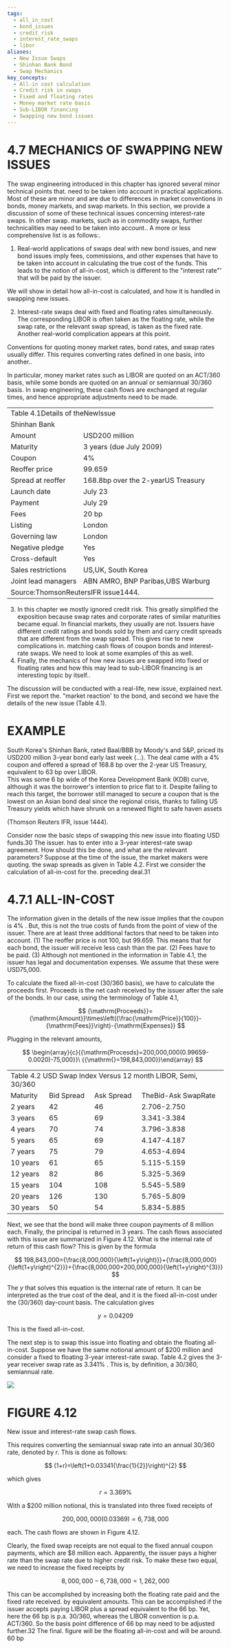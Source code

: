 ```yaml
---
tags:
  - all_in_cost
  - bond_issues
  - credit_risk
  - interest_rate_swaps
  - libor
aliases:
  - New Issue Swaps
  - Shinhan Bank Bond
  - Swap Mechanics
key_concepts:
  - All-in cost calculation
  - Credit risk in swaps
  - Fixed and floating rates
  - Money market rate basis
  - Sub-LIBOR financing
  - Swapping new bond issues
---
```


# 4.7 MECHANICS OF SWAPPING NEW ISSUES  

The swap engineering introduced in this chapter has ignored several minor technical points that. need to be taken into account in practical applications. Most of these are minor and are due to differences in market conventions in bonds, money markets, and swap markets. In this section, we provide a discussion of some of these technical issues concerning interest-rate swaps. In other swap. markets, such as in commodity swaps, further technicalities may need to be taken into account.. A more or less comprehensive list is as follows:.  

1. Real-world applications of swaps deal with new bond issues, and new bond issues imply fees, commissions, and other expenses that have to be taken into account in calculating the true cost of the funds. This leads to the notion of all-in-cost, which is different to the "interest rate"' that will be paid by the issuer.  

We will show in detail how all-in-cost is calculated, and how it is handled in swapping new issues.  

2. Interest-rate swaps deal with fixed and floating rates simultaneously. The corresponding LIBOR is often taken as the floating rate, while the swap rate, or the relevant swap spread, is taken as the fixed rate. Another real-world complication appears at this point.  

Conventions for quoting money market rates, bond rates, and swap rates usually differ. This requires converting rates defined in one basis, into another..  

In particular, money market rates such as LIBOR are quoted on an ACT/360 basis, while some bonds are quoted on an annual or semiannual 30/360 basis. In swap engineering, these cash flows are exchanged at regular times, and hence appropriate adjustments need to be made.  

<html><body><table><tr><td colspan="2">Table 4.1Details of theNewIssue</td></tr><tr><td colspan="2">Shinhan Bank</td></tr><tr><td>Amount</td><td>USD200 million</td></tr><tr><td>Maturity</td><td>3 years (due July 2009)</td></tr><tr><td>Coupon</td><td>4%</td></tr><tr><td>Reoffer price</td><td>99.659</td></tr><tr><td>Spread at reoffer</td><td>168.8bp over the 2-yearUS Treasury</td></tr><tr><td>Launch date</td><td>July 23</td></tr><tr><td>Payment</td><td>July 29</td></tr><tr><td>Fees</td><td>20 bp</td></tr><tr><td>Listing</td><td>London</td></tr><tr><td>Governing law</td><td>London</td></tr><tr><td>Negative pledge</td><td>Yes</td></tr><tr><td>Cross-default</td><td>Yes</td></tr><tr><td>Sales restrictions</td><td>US,UK, South Korea</td></tr><tr><td>Joint lead managers</td><td>ABN AMRO, BNP Paribas,UBS Warburg</td></tr><tr><td colspan="2">Source:ThomsonReutersIFR issue1444.</td></tr></table></body></html>  

3. In this chapter we mostly ignored credit risk. This greatly simplified the exposition because swap rates and corporate rates of similar maturities became equal. In financial markets, they usually are not. Issuers have different credit ratings and bonds sold by them and carry credit spreads that are different from the swap spread. This gives rise to new complications in. matching cash flows of coupon bonds and interest-rate swaps. We need to look at some examples of this as well.   
4. Finally, the mechanics of how new issues are swapped into fixed or floating rates and how this may lead to sub-LIBOR financing is an interesting topic by itself..  

The discussion will be conducted with a real-life, new issue, explained next. First we report the. "market reaction' to the bond, and second we have the details of the new issue (Table 4.1).  

# EXAMPLE  

South Korea's Shinhan Bank, rated Baal/BBB by Moody's and S&P, priced its USD200 million 3-year bond early last week (...). The deal came with a $4\%$ coupon and offered a spread of 168.8 bp over the 2-year US Treasury, equivalent to 63 bp over LIBOR.   
This was some 6 bp wide of the Korea Development Bank (KDB) curve, although it was the borrower's intention to price flat to it. Despite failing to reach this target, the borrower still managed to secure a coupon that is the lowest on an Asian bond deal since the regional crisis, thanks to falling US Treasury yields which have shrunk on a renewed flight to safe haven assets  

(Thomson Reuters IFR, issue 1444).  

Consider now the basic steps of swapping this new issue into floating USD funds.30 The issuer. has to enter into a 3-year interest-rate swap agreement. How should this be done, and what are the relevant parameters? Suppose at the time of the issue, the market makers were quoting. the swap spreads as given in Table 4.2. First we consider the calculation of all-in-cost for the. preceding deal.31  

# 4.7.1 ALL-IN-COST  

The information given in the details of the new issue implies that the coupon is $4\%$ . But, this is not the true costs of funds from the point of view of the issuer. There are at least three additional factors that need to be taken into account. (1) The reoffer price is not 100, but 99.659. This means that for each bond, the issuer will receive less cash than the par. (2) Fees have to be paid. (3) Although not mentioned in the information in Table 4.1, the issuer has legal and documentation expenses. We assume that these were USD75,000.  

To calculate the fixed all-in-cost (30/360 basis), we have to calculate the proceeds first. Proceeds is the net cash received by the issuer after the sale of the bonds. In our case, using the terminology of Table 4.1,  

$$
{\mathrm{Proceeds}}={\mathrm{Amount}}\times\left({\frac{\mathrm{Price}}{100}}-{\mathrm{Fees}}\right)-{\mathrm{Expenses}}
$$  

Plugging in the relevant amounts,  

$$
\begin{array}{c}{{\mathrm{Procesds}=200,000,000(0.99659-0.0020)-75,000}}\ {{\mathrm{}=198,843,000}}\end{array}
$$  

<html><body><table><tr><td colspan="4">Table 4.2 USD Swap Index Versus 12 month LIBOR, Semi, 30/360</td></tr><tr><td>Maturity</td><td>Bid Spread</td><td>Ask Spread</td><td>TheBid-Ask SwapRate</td></tr><tr><td>2 years</td><td>42</td><td>46</td><td>2.706-2.750</td></tr><tr><td>3 years</td><td>65</td><td>69</td><td>3.341-3.384</td></tr><tr><td>4 years</td><td>70</td><td>74</td><td>3.796-3.838</td></tr><tr><td>5 years</td><td>65</td><td>69</td><td>4.147-4.187</td></tr><tr><td>7 years</td><td>75</td><td>79</td><td>4.653-4.694</td></tr><tr><td>10 years</td><td>61</td><td>65</td><td>5.115-5.159</td></tr><tr><td>12 years</td><td>82</td><td>86</td><td>5.325-5.369</td></tr><tr><td>15 years</td><td>104</td><td>108</td><td>5.545-5.589</td></tr><tr><td>20 years</td><td>126</td><td>130</td><td>5.765-5.809</td></tr><tr><td>30 years</td><td>50</td><td>54</td><td>5.834-5.885</td></tr></table></body></html>  

Next, we see that the bond will make three coupon payments of 8 million each. Finally, the principal is returned in 3 years. The cash flows associated with this issue are summarized in Figure 4.12. What is the internal rate of return of this cash flow? This is given by the formula  

$$
198,843,000={\frac{8,000,000}{\left(1+y\right)}}+{\frac{8,000,000}{\left(1+y\right)^{2}}}+{\frac{8,000,000+200,000,000}{\left(1+y\right)^{3}}}
$$  

The $y$ that solves this equation is the internal rate of return. It can be interpreted as the true cost of the deal, and it is the fixed all-in-cost under the (30/360) day-count basis. The calculation gives  

$$
y=0.04209
$$  

This is the fixed all-in-cost.  

The next step is to swap this issue into floating and obtain the floating all-in-cost. Suppose we have the same notional amount of $\$200$ million and consider a fixed to floating 3-year interest-rate swap. Table 4.2 gives the 3-year receiver swap rate as $3.341\%$ . This is, by definition, a 30/360, semiannual rate.  

![](0da8d84e7c9b36d964d93bfb6be4ccef8842eeabd780f43065d9b7a0ad5424a1.jpg)  

# FIGURE 4.12  

New issue and interest-rate swap cash flows.  

This requires converting the semiannual swap rate into an annual 30/360 rate, denoted by $r.$ This is done as follows:  

$$
(1+r)=\left(1+0.03341{\frac{1}{2}}\right)^{2}
$$  

which gives  

$$
r=3.369\%
$$  

With a $\$200$ million notional, this is translated into three fixed receipts of  

$$
200,000,000(0.03369)=6,738,000
$$  

each. The cash flows are shown in Figure 4.12.  

Clearly, the fixed swap receipts are not equal to the fixed annual coupon payments, which are $\$8$ million each. Apparently, the issuer pays a higher rate than the swap rate due to higher credit risk. To make these two equal, we need to increase the fixed receipts by  

$$
8,000,000-6,738,000=1,262,000
$$  

This can be accomplished by increasing both the floating rate paid and the fixed rate received. by equivalent amounts. This can be accomplished if the issuer accepts paying LIBOR plus a spread equivalent to the 66 bp. Yet, here the 66 bp is p.a. 30/360, whereas the LIBOR convention is p.a. ACT/360. So the basis point difference of 66 bp may need to be adjusted further.32 The final. figure will be the floating all-in-cost and will be around. $60~\mathrm{bp}$  
